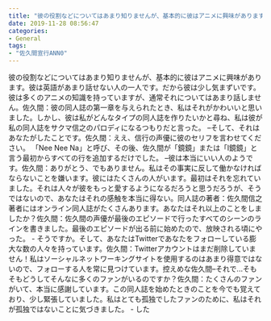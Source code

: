 ```yaml
---
title: "彼の役割などについてはあまり知りませんが、基本的に彼はアニメに興味があります。"
date: 2019-11-28 08:56:47
categories:
- General
tags:
- "佐久間宣行ANN0"
---
```


彼の役割などについてはあまり知りませんが、基本的に彼はアニメに興味があります。彼は英語があまり話せない人の一人です。だから彼は少し気まずいです。彼は多くのアニメの知識を持っていますが、通常それについてはあまり話しません。佐久間：彼の同人誌の第一章を与えられたとき、私はそれがかわいいと思いました。しかし、彼は私がどんなタイプの同人誌を作りたいかと尋ね、私は彼が私の同人誌をサクマ信之のパロディになるつもりだと言った。 –そして、それはあなたがしたことです。佐久間：ええ、信行の声優に彼のセリフを言わせてください。 「Nee Nee Na」と呼び、その後、佐久間が「鏡鏡」または「I鏡鏡」と言う最初からすべての行を追加するだけでした。 –彼は本当にいい人のようです。佐久間：ありがとう、でもありません。私はその事実に反して働かなければならないことを嫌います。彼にはたくさんの人がいます。最初はそれを忘れていました。それは人々が彼をもっと愛するようになるだろうと思うだろうが、そうではないので、あなたはそれの感触を本当に得ない。同人誌の著者：佐久間信之著者にはオンライン同人誌がたくさんあります。あなたはそれ以上のことをしましたか？佐久間：佐久間の声優が最後のエピソードで行ったすべてのシーンのラインを書きました。最後のエピソードが出る前に始めたので、放映される頃にやった。 - そうですか。そして、あなたはTwitterであなたをフォローしている膨大な数の人々を持っています。佐久間：Twitterアカウントはまだ削除していません！私はソーシャルネットワーキングサイトを使用するのはあまり得意ではないので、フォローする人を常に見つけています。控えめな佐久間–それで...そもそもどうしてそんなに多くのファンがいるのですか？佐久間：たくさんのファンがいて、本当に感謝しています。この同人誌を始めたときのことを今でも覚えており、少し緊張していました。私はとても孤独でしたファンのために、私はそれが孤独ではないことに気づきました。 - した
